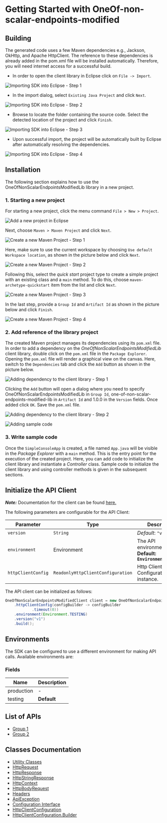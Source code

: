 
# Getting Started with OneOf-non-scalar-endpoints-modified

## Building

The generated code uses a few Maven dependencies e.g., Jackson, OkHttp,
and Apache HttpClient. The reference to these dependencies is already
added in the pom.xml file will be installed automatically. Therefore,
you will need internet access for a successful build.

* In order to open the client library in Eclipse click on `File -> Import`.

![Importing SDK into Eclipse - Step 1](https://apidocs.io/illustration/java?workspaceFolder=OneOf-non-scalar-endpoints-modified-Java&workspaceName=OneOfNonScalarEndpointsModified&projectName=OneOfNonScalarEndpointsModifiedLib&rootNamespace=localhost3000&groupId=OneOfNonScalarEndpointsModifiedLib&artifactId=one-of-non-scalar-endpoints-modified-lib&version=1.0.0&step=import0)

* In the import dialog, select `Existing Java Project` and click `Next`.

![Importing SDK into Eclipse - Step 2](https://apidocs.io/illustration/java?workspaceFolder=OneOf-non-scalar-endpoints-modified-Java&workspaceName=OneOfNonScalarEndpointsModified&projectName=OneOfNonScalarEndpointsModifiedLib&rootNamespace=localhost3000&groupId=OneOfNonScalarEndpointsModifiedLib&artifactId=one-of-non-scalar-endpoints-modified-lib&version=1.0.0&step=import1)

* Browse to locate the folder containing the source code. Select the detected location of the project and click `Finish`.

![Importing SDK into Eclipse - Step 3](https://apidocs.io/illustration/java?workspaceFolder=OneOf-non-scalar-endpoints-modified-Java&workspaceName=OneOfNonScalarEndpointsModified&projectName=OneOfNonScalarEndpointsModifiedLib&rootNamespace=localhost3000&groupId=OneOfNonScalarEndpointsModifiedLib&artifactId=one-of-non-scalar-endpoints-modified-lib&version=1.0.0&step=import2)

* Upon successful import, the project will be automatically built by Eclipse after automatically resolving the dependencies.

![Importing SDK into Eclipse - Step 4](https://apidocs.io/illustration/java?workspaceFolder=OneOf-non-scalar-endpoints-modified-Java&workspaceName=OneOfNonScalarEndpointsModified&projectName=OneOfNonScalarEndpointsModifiedLib&rootNamespace=localhost3000&groupId=OneOfNonScalarEndpointsModifiedLib&artifactId=one-of-non-scalar-endpoints-modified-lib&version=1.0.0&step=import3)

## Installation

The following section explains how to use the OneOfNonScalarEndpointsModifiedLib library in a new project.

### 1. Starting a new project

For starting a new project, click the menu command `File > New > Project`.

![Add a new project in Eclipse](https://apidocs.io/illustration/java?workspaceFolder=OneOf-non-scalar-endpoints-modified-Java&workspaceName=OneOfNonScalarEndpointsModified&projectName=OneOfNonScalarEndpointsModifiedLib&rootNamespace=localhost3000&groupId=OneOfNonScalarEndpointsModifiedLib&artifactId=one-of-non-scalar-endpoints-modified-lib&version=1.0.0&step=createNewProject0)

Next, choose `Maven > Maven Project` and click `Next`.

![Create a new Maven Project - Step 1](https://apidocs.io/illustration/java?workspaceFolder=OneOf-non-scalar-endpoints-modified-Java&workspaceName=OneOfNonScalarEndpointsModified&projectName=OneOfNonScalarEndpointsModifiedLib&rootNamespace=localhost3000&groupId=OneOfNonScalarEndpointsModifiedLib&artifactId=one-of-non-scalar-endpoints-modified-lib&version=1.0.0&step=createNewProject1)

Here, make sure to use the current workspace by choosing `Use default Workspace location`, as shown in the picture below and click `Next`.

![Create a new Maven Project - Step 2](https://apidocs.io/illustration/java?workspaceFolder=OneOf-non-scalar-endpoints-modified-Java&workspaceName=OneOfNonScalarEndpointsModified&projectName=OneOfNonScalarEndpointsModifiedLib&rootNamespace=localhost3000&groupId=OneOfNonScalarEndpointsModifiedLib&artifactId=one-of-non-scalar-endpoints-modified-lib&version=1.0.0&step=createNewProject2)

Following this, select the *quick start* project type to create a simple project with an existing class and a `main` method. To do this, choose `maven-archetype-quickstart` item from the list and click `Next`.

![Create a new Maven Project - Step 3](https://apidocs.io/illustration/java?workspaceFolder=OneOf-non-scalar-endpoints-modified-Java&workspaceName=OneOfNonScalarEndpointsModified&projectName=OneOfNonScalarEndpointsModifiedLib&rootNamespace=localhost3000&groupId=OneOfNonScalarEndpointsModifiedLib&artifactId=one-of-non-scalar-endpoints-modified-lib&version=1.0.0&step=createNewProject3)

In the last step, provide a `Group Id` and `Artifact Id` as shown in the picture below and click `Finish`.

![Create a new Maven Project - Step 4](https://apidocs.io/illustration/java?workspaceFolder=OneOf-non-scalar-endpoints-modified-Java&workspaceName=OneOfNonScalarEndpointsModified&projectName=OneOfNonScalarEndpointsModifiedLib&rootNamespace=localhost3000&groupId=OneOfNonScalarEndpointsModifiedLib&artifactId=one-of-non-scalar-endpoints-modified-lib&version=1.0.0&step=createNewProject4)

### 2. Add reference of the library project

The created Maven project manages its dependencies using its `pom.xml` file. In order to add a dependency on the *OneOfNonScalarEndpointsModifiedLib* client library, double click on the `pom.xml` file in the `Package Explorer`. Opening the `pom.xml` file will render a graphical view on the canvas. Here, switch to the `Dependencies` tab and click the `Add` button as shown in the picture below.

![Adding dependency to the client library - Step 1](https://apidocs.io/illustration/java?workspaceFolder=OneOf-non-scalar-endpoints-modified-Java&workspaceName=OneOfNonScalarEndpointsModified&projectName=OneOfNonScalarEndpointsModifiedLib&rootNamespace=localhost3000&groupId=OneOfNonScalarEndpointsModifiedLib&artifactId=one-of-non-scalar-endpoints-modified-lib&version=1.0.0&step=testProject0)

Clicking the `Add` button will open a dialog where you need to specify OneOfNonScalarEndpointsModifiedLib in `Group Id`, one-of-non-scalar-endpoints-modified-lib in `Artifact Id` and 1.0.0 in the `Version` fields. Once added click `OK`. Save the `pom.xml` file.

![Adding dependency to the client library - Step 2](https://apidocs.io/illustration/java?workspaceFolder=OneOf-non-scalar-endpoints-modified-Java&workspaceName=OneOfNonScalarEndpointsModified&projectName=OneOfNonScalarEndpointsModifiedLib&rootNamespace=localhost3000&groupId=OneOfNonScalarEndpointsModifiedLib&artifactId=one-of-non-scalar-endpoints-modified-lib&version=1.0.0&step=testProject1)

![Adding sample code](https://apidocs.io/illustration/java?workspaceFolder=OneOf-non-scalar-endpoints-modified-Java&workspaceName=OneOfNonScalarEndpointsModified&projectName=OneOfNonScalarEndpointsModifiedLib&rootNamespace=localhost3000&groupId=OneOfNonScalarEndpointsModifiedLib&artifactId=one-of-non-scalar-endpoints-modified-lib&version=1.0.0&step=testProject2)

### 3. Write sample code

Once the `SimpleConsoleApp` is created, a file named `App.java` will be visible in the *Package Explorer* with a `main` method. This is the entry point for the execution of the created project.
Here, you can add code to initialize the client library and instantiate a *Controller* class. Sample code to initialize the client library and using controller methods is given in the subsequent sections.

## Initialize the API Client

**_Note:_** Documentation for the client can be found [here.](/doc/client.md)

The following parameters are configurable for the API Client:

| Parameter | Type | Description |
|  --- | --- | --- |
| `version` | `String` | *Default*: `"v1"` |
| `environment` | Environment | The API environment. <br> **Default: `Environment.TESTING`** |
| `httpClientConfig` | `ReadonlyHttpClientConfiguration` | Http Client Configuration instance. |

The API client can be initialized as follows:

```java
OneOfNonScalarEndpointsModifiedClient client = new OneOfNonScalarEndpointsModifiedClient.Builder()
    .httpClientConfig(configBuilder -> configBuilder
            .timeout(0))
    .environment(Environment.TESTING)
    .version("v1")
    .build();
```

## Environments

The SDK can be configured to use a different environment for making API calls. Available environments are:

### Fields

| Name | Description |
|  --- | --- |
| production | - |
| testing | **Default** |

## List of APIs

* [Group 1](/doc/controllers/group-1.md)
* [Group 2](/doc/controllers/group-2.md)

## Classes Documentation

* [Utility Classes](/doc/utility-classes.md)
* [HttpRequest](/doc/http-request.md)
* [HttpResponse](/doc/http-response.md)
* [HttpStringResponse](/doc/http-string-response.md)
* [HttpContext](/doc/http-context.md)
* [HttpBodyRequest](/doc/http-body-request.md)
* [Headers](/doc/headers.md)
* [ApiException](/doc/api-exception.md)
* [Configuration Interface](/doc/configuration-interface.md)
* [HttpClientConfiguration](/doc/http-client-configuration.md)
* [HttpClientConfiguration.Builder](/doc/http-client-configuration-builder.md)

